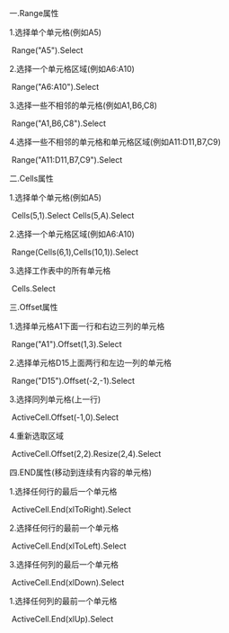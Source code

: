 一.Range属性

1.选择单个单元格(例如A5)

​              Range("A5").Select

2.选择一个单元格区域(例如A6:A10)

​              Range("A6:A10").Select

3.选择一些不相邻的单元格(例如A1,B6,C8)

​              Range("A1,B6,C8").Select

4.选择一些不相邻的单元格和单元格区域(例如A11:D11,B7,C9)

​              Range("A11:D11,B7,C9").Select

二.Cells属性

1.选择单个单元格(例如A5)

​              Cells(5,1).Select                   Cells(5,A).Select

2.选择一个单元格区域(例如A6:A10)

​              Range(Cells(6,1),Cells(10,1)).Select

3.选择工作表中的所有单元格

​              Cells.Select

三.Offset属性

1.选择单元格A1下面一行和右边三列的单元格

​              Range("A1").Offset(1,3).Select

2.选择单元格D15上面两行和左边一列的单元格

​              Range("D15").Offset(-2,-1).Select

3.选择同列单元格(上一行)

​              ActiveCell.Offset(-1,0).Select

4.重新选取区域

​              ActiveCell.Offset(2,2).Resize(2,4).Select

四.END属性(移动到连续有内容的单元格)

1.选择任何行的最后一个单元格

​              ActiveCell.End(xlToRight).Select

2.选择任何行的最前一个单元格

​              ActiveCell.End(xlToLeft).Select

3.选择任何列的最后一个单元格

​              ActiveCell.End(xlDown).Select

1.选择任何列的最前一个单元格

​              ActiveCell.End(xlUp).Select